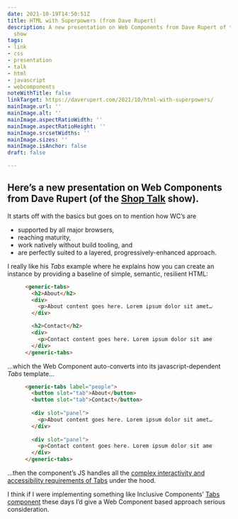 ```yaml
---
date: 2021-10-19T14:50:51Z
title: HTML with Superpowers (from Dave Rupert)
description: A new presentation on Web Components from Dave Rupert of the Shop Talk
  show
tags:
- link
- css
- presentation
- talk
- html
- javascript
- webcomponents
noteWithTitle: false
linkTarget: https://daverupert.com/2021/10/html-with-superpowers/
mainImage.url: ''
mainImage.alt: ''
mainImage.aspectRatioWidth: ''
mainImage.aspectRatioHeight: ''
mainImage.srcsetWidths: ''
mainImage.sizes: ''
mainImage.isAnchor: false
draft: false

---
```

Here’s a new presentation on Web Components from Dave Rupert (of the [Shop Talk](https://shoptalkshow.com/) show).
---

It starts off with the basics but goes on to mention how WC’s are

* supported by all major browsers,
* reaching maturity,
* work natively without build tooling, and
* are perfectly suited to a layered, progressively-enhanced approach.

I really like his _Tabs_ example where he explains how you can create an instance by providing a baseline of simple, semantic, resilient HTML:

<figure>

``` html
<generic-tabs>
  <h2>About</h2>
  <div>
    <p>About content goes here. Lorem ipsum dolor sit amet…</p>
  </div>

  <h2>Contact</h2>
  <div>
    <p>Contact content goes here. Lorem ipsum dolor sit amet…</p>
  </div> 
</generic-tabs>
```

</figure>

…which the Web Component auto-converts into its javascript-dependent _Tabs_ template…

<figure>

``` html
<generic-tabs label="people">
  <button slot="tab">About</button>
  <button slot="tab">Contact</button>
    
  <div slot="panel">
    <p>About content goes here. Lorem ipsum dolor sit amet…</p>
  </div>
    
  <div slot="panel">
    <p>Contact content goes here. Lorem ipsum dolor sit amet…</p>
  </div>
</generic-tabs>
```

</figure>

…then the component’s JS handles all the [complex interactivity and accessibility requirements of Tabs](https://github.com/thepassle/generic-components/blob/master/generic-tabs/GenericTabs.js#L98) under the hood.

I think if I were implementing something like Inclusive Components’ [Tabs component](https://inclusive-components.design/tabbed-interfaces/) these days I’d give a Web Component based approach serious consideration.
